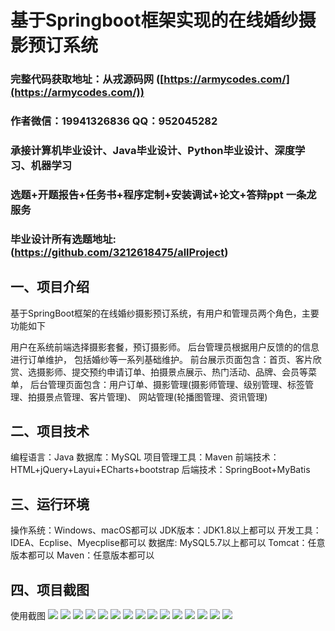 基于Springboot框架实现的在线婚纱摄影预订系统
=
###  完整代码获取地址：从戎源码网 ([https://armycodes.com/](https://armycodes.com/))
###  作者微信：19941326836  QQ：952045282 
###  承接计算机毕业设计、Java毕业设计、Python毕业设计、深度学习、机器学习
###  选题+开题报告+任务书+程序定制+安装调试+论文+答辩ppt 一条龙服务
###  毕业设计所有选题地址:(https://github.com/3212618475/allProject)


一、项目介绍
---
基于SpringBoot框架的在线婚纱摄影预订系统，有用户和管理员两个角色，主要功能如下

用户在系统前端选择摄影套餐，预订摄影师。 后台管理员根据用户反馈的的信息进行订单维护，
包括婚纱等一系列基础维护。
前台展示页面包含：首页、客片欣赏、选摄影师、提交预约申请订单、拍摄景点展示、热门活动、品牌、会员等菜单，
后台管理页面包含：用户订单、摄影管理(摄影师管理、级别管理、标签管理、拍摄景点管理、客片管理)、
网站管理(轮播图管理、资讯管理)


二、项目技术
---
编程语言：Java
数据库：MySQL
项目管理工具：Maven
前端技术：HTML+jQuery+Layui+ECharts+bootstrap
后端技术：SpringBoot+MyBatis

三、运行环境
---
操作系统：Windows、macOS都可以
JDK版本：JDK1.8以上都可以
开发工具：IDEA、Ecplise、Myecplise都可以
数据库: MySQL5.7以上都可以
Tomcat：任意版本都可以
Maven：任意版本都可以

四、项目截图
---
使用截图
![](image/1.png)
![](image/2.png)
![](image/3.png)
![](image/4.png)
![](image/5.png)
![](image/6.png)
![](image/7.png)
![](image/8.png)
![](image/9.png)
![](image/10.png)
![](image/11.png)
![](image/12.png)
![](image/13.png)
![](image/14.png)
![](image/15.png)
